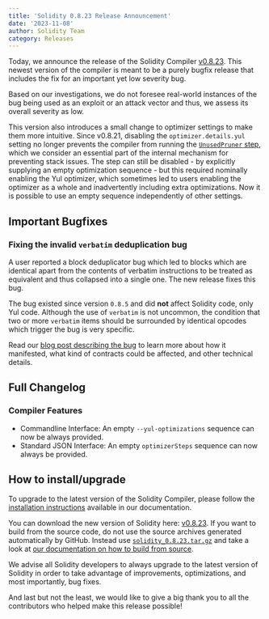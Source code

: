 ```yaml
---
title: 'Solidity 0.8.23 Release Announcement'
date: '2023-11-08'
author: Solidity Team
category: Releases
---
```


Today, we announce the release of the Solidity Compiler [v0.8.23](https://github.com/ethereum/solidity/releases/tag/v0.8.23). This newest version of the compiler is meant to be a purely bugfix release that includes the fix for an important yet low severity bug.

Based on our investigations, we do not foresee real-world instances of the bug being used as an exploit or an attack vector and thus, we assess its overall severity as low.

This version also introduces a small change to optimizer settings to make them more intuitive.
Since v0.8.21, disabling the `optimizer.details.yul` setting no longer prevents the compiler from running the [`UnusedPruner` step](https://docs.soliditylang.org/en/v0.8.23/internals/optimizer.html#unused-pruner), which we consider an essential part of the internal mechanism for preventing stack issues.
The step can still be disabled - by explicitly supplying an empty optimization sequence - but this required nominally enabling the Yul optimizer, which sometimes led to users enabling the optimizer as a whole and inadvertently including extra optimizations.
Now it is possible to use an empty sequence independently of other settings.

## Important Bugfixes

### Fixing the invalid `verbatim` deduplication bug

A user reported a block deduplicator bug which led to blocks which are identical apart from the contents of verbatim instructions to be treated as equivalent and thus collapsed into a single one. The new release fixes this bug.

The bug existed since version `0.8.5` and did **not** affect Solidity code, only Yul code. Although the use of `verbatim` is not uncommon, the condition that two or more `verbatim` items should be surrounded by identical opcodes which trigger the bug is very specific.

Read our [blog post describing the bug](https://blog.soliditylang.org/2023/11/08/verbatim-invalid-deduplication-bug/) to learn more about how it manifested, what kind of contracts could be affected, and other technical details.

## Full Changelog

### Compiler Features

 * Commandline Interface: An empty ``--yul-optimizations`` sequence can now be always provided.
 * Standard JSON Interface: An empty ``optimizerSteps`` sequence can now always be provided.

## How to install/upgrade

To upgrade to the latest version of the Solidity Compiler, please follow the [installation instructions](https://docs.soliditylang.org/en/v0.8.23/installing-solidity.html) available in our documentation.

You can download the new version of Solidity here: [v0.8.23](https://github.com/ethereum/solidity/releases/tag/v0.8.23). If you want to build from the source code, do not use the source archives generated automatically by GitHub. Instead use [`solidity_0.8.23.tar.gz`](https://github.com/ethereum/solidity/releases/download/v0.8.23/solidity_0.8.23.tar.gz) and take a look at [our documentation on how to build from source](https://docs.soliditylang.org/en/v0.8.23/installing-solidity.html#building-from-source).

We advise all Solidity developers to always upgrade to the latest version of Solidity in order to take advantage of improvements, optimizations, and most importantly, bug fixes.

And last but not the least, we would like to give a big thank you to all the contributors who helped make this release possible!
